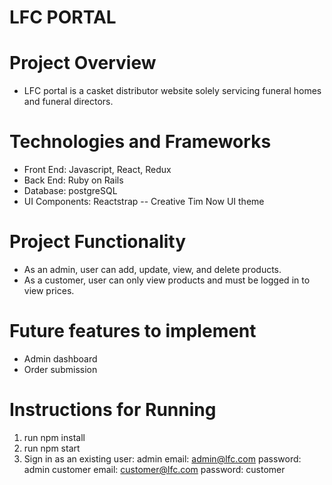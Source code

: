 # LFC PORTAL

# Project Overview

* LFC portal is a casket distributor website solely servicing funeral homes and funeral directors. 

# Technologies and Frameworks

* Front End: Javascript, React, Redux
* Back End: Ruby on Rails
* Database: postgreSQL
* UI Components: Reactstrap -- Creative Tim Now UI theme

# Project Functionality

* As an admin, user can add, update, view, and delete products. 
* As a customer, user can only view products and must be logged in to view prices. 

# Future features to implement

* Admin dashboard 
* Order submission 

# Instructions for Running

1. run npm install 
2. run npm start
2. Sign in as an existing user: 
  admin email: admin@lfc.com  password: admin
  customer email: customer@lfc.com  password: customer

